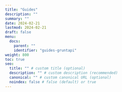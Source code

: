 ```yaml
---
title: "Guides"
description: ""
summary: ""
date: 2024-02-21
lastmod: 2024-02-21
draft: false
menu:
  docs:
    parent: ""
    identifier: "guides-gruntapi"
weight: 800
toc: true
seo:
  title: "" # custom title (optional)
  description: "" # custom description (recommended)
  canonical: "" # custom canonical URL (optional)
  noindex: false # false (default) or true
---
```


